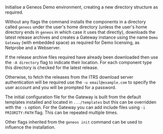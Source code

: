 Initialise a Geneos Demo environment, creating a new directory
structure as required.

Without any flags the command installs the components in a directory
called `geneos` under the user's home directory (unless the user's
home directory ends in `geneos` in which case it uses that directly),
downloads the latest release archives and creates a Gateway instance
using the name `Demo Gateway` (with embedded space) as required for
Demo licensing, as Netprobe and a Webserver.

If the release archive files required have already been downloaded then
use the `-A directory` flag to indicate their location. For each
component type this directory is checked for the latest release.

Otherwise, to fetch the releases from the ITRS download server
authentication will be required use the `-u email@example.com` to
specify the user account and you will be prompted for a password.

The initial configuration file for the Gateway is built from the
default templates installed and located in `.../templates` but this
can be overridden with the `-s` option. For the Gateway you can add
include files using `-i PRIORITY:PATH` flag. This can be repeated
multiple times.

Other flags inherited from the `geneos init` command can be used to
influence the installation.
